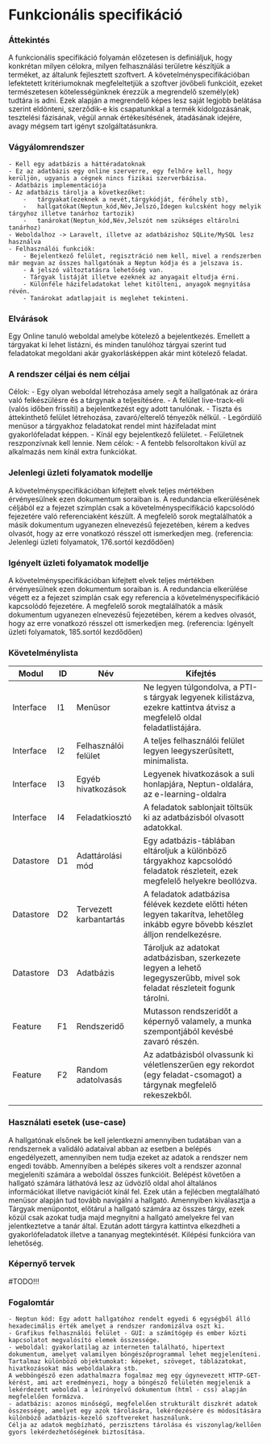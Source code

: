 # Funkcionális specifikáció

### Áttekintés

A funkcionális specifikáció	folyamán előzetesen is definiáljuk,
hogy konkrétan milyen célokra, milyen felhasználási területre készítjük a terméket, 
az általunk fejlesztett szoftvert. A követelményspecifikációban lefektetett 
kritériumoknak megfeleltetjük a szoftver jövőbeli funkcióit, ezeket természetesen 
kötelességünknek érezzük a megrendelő személy(ek) tudtára is adni.
Ezek alapján a megrendelő képes lesz saját legjobb belátása szerint eldönteni,
szerződik-e kis csapatunkkal a termék kidolgozásának, tesztelési fázisának, 
végül annak értékesítésének, átadásának idejére, avagy mégsem tart igényt szolgáltatásunkra.


### Vágyálomrendszer

	- Kell egy adatbázis a háttéradatoknak
	- Ez az adatbázis egy online szerverre, egy felhőre kell, hogy kerüljön, ugyanis a cégnek nincs fizikai szerverbázisa.
	- Adatbázis implementációja
	- Az adatbázis tárolja a következőket:
		- 	tárgyakat(ezeknek a nevét,tárgykódját, férőhely stb),
		- 	hallgatókat(Neptun_kód,Név,Jelszó,Idegen kulcsként hogy melyik tárgyhoz illetve tanárhoz tartozik)
		- 	tanárokat(Neptun_kód,Név,Jelszót nem szükséges eltárolni tanárhoz)
	- Weboldalhoz -> Laravelt, illetve az adatbázishoz SQLite/MySQL lesz használva
	- Felhasználói funkciók: 
		- Bejelentkező felület, regisztráció nem kell, mivel a rendszerben már megvan az összes hallgatónak a Neptun kódja és a jelszava is.
		- A jelszó változtatásra lehetőség van.
		- Tárgyak listáját illetve ezeknek az anyagait eltudja érni.
		- Különféle házifeladatokat lehet kitölteni, anyagok megnyitása révén.
		- Tanárokat adatlapjait is meglehet tekinteni.

	
### Elvárások

Egy Online tanuló weboldal amelybe kötelező a bejelentkezés. Emellett a tárgyakat ki lehet listázni, és minden tanulóhoz
tárgyai szerint tud feladatokat megoldani akár gyakorlásképpen akár mint kötelező feladat. 

### A rendszer céljai és nem céljai

Célok:
	- Egy olyan weboldal létrehozása amely segít a hallgatónak az órára való felkészülésre és a tárgynak a teljesítésére.
	- A felület live-track-eli (valós időben frissíti) a bejelentkezést egy adott tanulónak.
	- Tiszta és áttekinthető felület létrehozása, zavaró/elterelő tényezők nélkül.
	- Legördülő menüsor a tárgyakhoz feladatokat rendel mint házifeladat mint gyakorlófeladat képpen.
	- Kínál egy bejelentkező felületet.
	- Felületnek reszponzívnak kell lennie.
Nem célok:
	- A fentebb felsoroltakon kívül az alkalmazás nem kínál extra funkciókat.

### Jelenlegi üzleti folyamatok modellje

A követelményspecifikációban kifejtett elvek teljes mértékben érvényesülnek ezen dokumentum soraiban is.
A redundancia elkerülésének céljából ez a fejezet szimplán csak a követelményspecifikáció kapcsolódó fejezetére való referenciaként készült.
A megfelelő sorok megtalálhatók a másik dokumentum ugyanezen elnevezésű fejezetében,
kérem a kedves olvasót, hogy az erre vonatkozó résszel ott ismerkedjen meg.
(referencia: Jelenlegi üzleti folyamatok, 176.sortól kezdődően)


### Igényelt üzleti folyamatok modellje

A követelményspecifikációban kifejtett elvek teljes mértékben érvényesülnek ezen dokumentum soraiban is.
A redundancia elkerülése végett ez a fejezet szimplán csak egy referencia a követelményspecifikáció kapcsolódó fejezetére.
A megfelelő sorok megtalálhatók a másik dokumentum ugyanezen elnevezésű fejezetében,
kérem a kedves olvasót, hogy az erre vonatkozó résszel ott ismerkedjen meg.
(referencia: Igényelt üzleti folyamatok, 185.sortól kezdődően)


### Követelménylista

|    Modul    	| ID |       Név        	|                                                        Kifejtés                                                       		|
|-------------	|----|--------------------------|---------------------------------------------------------------------------------------------------------------------------------------|
| Interface   	| I1 | Menüsor   		| Ne legyen túlgondolva, a PTI-s tárgyak legyenek kilistázva, ezekre kattintva átvisz a megfelelő oldal feladatlistájára. 		|
| Interface	| I2 | Felhasználói felület	| A teljes felhasználói felület legyen leegyszerűsített, minimalista.									|
| Interface 	| I3 | Egyéb hivatkozások      	| Legyenek hivatkozások a suli honlapjára, Neptun-oldalára, az e-learning-oldalra							|
| Interface	| I4 | Feladatkiosztó		| A feladatok sablonjait töltsük ki az adatbázisból olvasott adatokkal.									|
| Datastore 	| D1 | Adattárolási mód 	| Egy adatbázis-táblában eltároljuk a különböző tárgyakhoz kapcsolódó feladatok részleteit, ezek megfelelő helyekre beollózva.		|
| Datastore 	| D2 | Tervezett karbantartás	| A feladatok adatbázisa félévek kezdete előtti héten legyen takarítva, lehetőleg inkább egyre bővebb készlet álljon rendelkezésre.	|
| Datastore 	| D3 | Adatbázis        	| Tároljuk az adatokat adatbázisban, szerkezete legyen a lehető legegyszerűbb, mivel sok feladat részleteit fogunk tárolni. 		|
| Feature   	| F1 | Rendszeridő      	| Mutasson rendszeridőt a képernyő valamely, a munka szempontjából kevésbé zavaró részén.						|
| Feature   	| F2 | Random adatolvasás      	| Az adatbázisból olvassunk ki véletlenszerűen egy rekordot (egy feladat-csomagot) a tárgynak megfelelő rekeszekből.			|
							 								|


### Használati esetek (use-case)

A hallgatónak elsőnek be kell jelentkezni amennyiben tudatában van a rendszernek a validáló adataival 
abban az esetben a belépés engedélyezett, amennyiben nem tudja ezeket az adatok a rendszer nem engedi tovább.
Amennyiben a belépés sikeres volt a rendszer azonnal megjeleníti számára a weboldal összes funkcióit.
Belépést követően a hallgató számára láthatóvá lesz az üdvözlő oldal ahol általános információkat illetve navigációt kínál fel.
Ezek után a fejlécben megtalálható menüsor alapján tud tovább navigálni a hallgató. Amennyiben kiválasztja a Tárgyak menüpontot,
előtárul a hallgató számára az összes tárgy, ezek közül csak azokat tudja majd megnyitni a hallgató amelyekre fel van jelentkeztetve
a tanár által. Ezután adott tárgyra kattintva elkezdheti a gyakorlófeladatok illetve a tananyag megtekintését. Kilépési funkcióra van lehetőség.

### Képernyő tervek

#TODO!!!

### Fogalomtár
	- Neptun kód: Egy adott hallgatóhoz rendelt egyedi 6 egységből álló hexadecimális érték amelyet a rendszer randomizálva oszt ki.  
	- Grafikus felhasználói felület - GUI: a számítógép és ember közti kapcsolatot megvalósító elemek összessége. 
	- weboldal: gyakorlatilag az interneten található, hipertext dokumentum, amelyet valamilyen böngészőprogrammal lehet megjeleníteni. Tartalmaz különböző objektumokat: képeket, szöveget, táblázatokat, hivatkozásokat más weboldalakra stb. 
	A webböngésző ezen adathalmazra fogalmaz meg egy úgynevezett HTTP-GET-kérést, ami azt eredményezi, hogy a böngésző felületén megjelenik a lekérdezett weboldal a leírónyelvű dokumentum (html - css) alapján megfelelően formázva.
	- adatbázis: azonos minőségű, megfelelően strukturált diszkrét adatok összessége, amelyet egy azok tárolására, lekérdezésére és módosítására különböző adatbázis-kezelő szoftvereket használunk. 
	Célja az adatok megbízható, perzisztens tárolása és viszonylag/kellően gyors lekérdezhetőségének biztosítása.